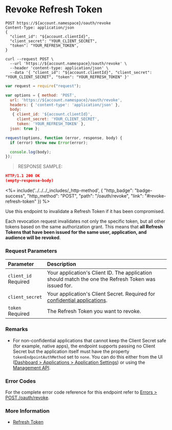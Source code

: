 # Revoke Refresh Token

```http
POST https://${account.namespace}/oauth/revoke
Content-Type: application/json
{
  "client_id": "${account.clientId}",
  "client_secret": "YOUR_CLIENT_SECRET",
  "token": "YOUR_REFRESH_TOKEN",
}
```

```shell
curl --request POST \
  --url 'https://${account.namespace}/oauth/revoke' \
  --header 'content-type: application/json' \
  --data '{ "client_id": "${account.clientId}", "client_secret": "YOUR_CLIENT_SECRET", "token": "YOUR_REFRESH_TOKEN" }'
```

```javascript
var request = require("request");

var options = { method: 'POST',
  url: 'https://${account.namespace}/oauth/revoke',
  headers: { 'content-type': 'application/json' },
  body: 
   { client_id: '${account.clientId}',
     client_secret: 'YOUR_CLIENT_SECRET',
     token: 'YOUR_REFRESH_TOKEN' },
  json: true };

request(options, function (error, response, body) {
  if (error) throw new Error(error);

  console.log(body);
});
```

> RESPONSE SAMPLE:

```JSON
HTTP/1.1 200 OK
(empty-response-body)
```

<%= include('../../../_includes/_http-method', {
  "http_badge": "badge-success",
  "http_method": "POST",
  "path": "/oauth/revoke",
  "link": "#revoke-refresh-token"
}) %>

Use this endpoint to invalidate a Refresh Token if it has been compromised.

Each revocation request invalidates not only the specific token, but all other tokens based on the same authorization grant. This means that **all Refresh Tokens that have been issued for the same user, application, and audience will be revoked**.

### Request Parameters

| Parameter        | Description |
|:-----------------|:------------|
| `client_id` <br/><span class="label label-danger">Required</span> | Your application's Client ID. The application should match the one the Refresh Token was issued for. |
| `client_secret` | Your application's Client Secret. Required for [confidential applications](/applications/application-types#confidential-applications). |
| `token` <br/><span class="label label-danger">Required</span> | The Refresh Token you want to revoke. |

### Remarks

- For non-confidential applications that cannot keep the Client Secret safe (for example, native apps), the endpoint supports passing no Client Secret but the application itself must have the property `tokenEndpointAuthMethod` set to `none`. You can do this either from the UI ([Dashboard > Applications > Application Settings](${manage_url}/#/applications/${account.clientId}/settings)) or using the [Management API](/api/management/v2#!/Applications/patch_applications_by_id).

### Error Codes

For the complete error code reference for this endpoint refer to [Errors > POST /oauth/revoke](#post-oauth-revoke).

### More Information

- [Refresh Token](/tokens/refresh-token)
